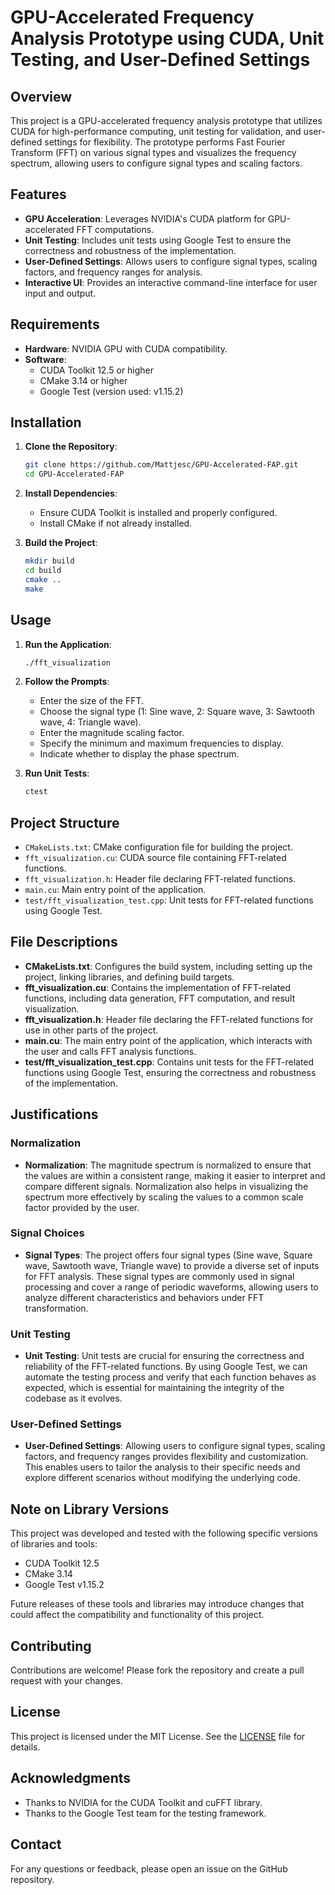 # GPU-Accelerated Frequency Analysis Prototype using CUDA, Unit Testing, and User-Defined Settings

## Overview

This project is a GPU-accelerated frequency analysis prototype that utilizes CUDA for high-performance computing, unit testing for validation, and user-defined settings for flexibility. The prototype performs Fast Fourier Transform (FFT) on various signal types and visualizes the frequency spectrum, allowing users to configure signal types and scaling factors.

## Features

- **GPU Acceleration**: Leverages NVIDIA's CUDA platform for GPU-accelerated FFT computations.
- **Unit Testing**: Includes unit tests using Google Test to ensure the correctness and robustness of the implementation.
- **User-Defined Settings**: Allows users to configure signal types, scaling factors, and frequency ranges for analysis.
- **Interactive UI**: Provides an interactive command-line interface for user input and output.

## Requirements

- **Hardware**: NVIDIA GPU with CUDA compatibility.
- **Software**:
  - CUDA Toolkit 12.5 or higher
  - CMake 3.14 or higher
  - Google Test (version used: v1.15.2)

## Installation

1. **Clone the Repository**:
   ```sh
   git clone https://github.com/Mattjesc/GPU-Accelerated-FAP.git
   cd GPU-Accelerated-FAP
   ```

2. **Install Dependencies**:
   - Ensure CUDA Toolkit is installed and properly configured.
   - Install CMake if not already installed.

3. **Build the Project**:
   ```sh
   mkdir build
   cd build
   cmake ..
   make
   ```

## Usage

1. **Run the Application**:
   ```sh
   ./fft_visualization
   ```

2. **Follow the Prompts**:
   - Enter the size of the FFT.
   - Choose the signal type (1: Sine wave, 2: Square wave, 3: Sawtooth wave, 4: Triangle wave).
   - Enter the magnitude scaling factor.
   - Specify the minimum and maximum frequencies to display.
   - Indicate whether to display the phase spectrum.

3. **Run Unit Tests**:
   ```sh
   ctest
   ```

## Project Structure

- `CMakeLists.txt`: CMake configuration file for building the project.
- `fft_visualization.cu`: CUDA source file containing FFT-related functions.
- `fft_visualization.h`: Header file declaring FFT-related functions.
- `main.cu`: Main entry point of the application.
- `test/fft_visualization_test.cpp`: Unit tests for FFT-related functions using Google Test.

## File Descriptions

- **CMakeLists.txt**: Configures the build system, including setting up the project, linking libraries, and defining build targets.
- **fft_visualization.cu**: Contains the implementation of FFT-related functions, including data generation, FFT computation, and result visualization.
- **fft_visualization.h**: Header file declaring the FFT-related functions for use in other parts of the project.
- **main.cu**: The main entry point of the application, which interacts with the user and calls FFT analysis functions.
- **test/fft_visualization_test.cpp**: Contains unit tests for the FFT-related functions using Google Test, ensuring the correctness and robustness of the implementation.

## Justifications

### Normalization
- **Normalization**: The magnitude spectrum is normalized to ensure that the values are within a consistent range, making it easier to interpret and compare different signals. Normalization also helps in visualizing the spectrum more effectively by scaling the values to a common scale factor provided by the user.

### Signal Choices
- **Signal Types**: The project offers four signal types (Sine wave, Square wave, Sawtooth wave, Triangle wave) to provide a diverse set of inputs for FFT analysis. These signal types are commonly used in signal processing and cover a range of periodic waveforms, allowing users to analyze different characteristics and behaviors under FFT transformation.

### Unit Testing
- **Unit Testing**: Unit tests are crucial for ensuring the correctness and reliability of the FFT-related functions. By using Google Test, we can automate the testing process and verify that each function behaves as expected, which is essential for maintaining the integrity of the codebase as it evolves.

### User-Defined Settings
- **User-Defined Settings**: Allowing users to configure signal types, scaling factors, and frequency ranges provides flexibility and customization. This enables users to tailor the analysis to their specific needs and explore different scenarios without modifying the underlying code.

## Note on Library Versions

This project was developed and tested with the following specific versions of libraries and tools:
- CUDA Toolkit 12.5
- CMake 3.14
- Google Test v1.15.2

Future releases of these tools and libraries may introduce changes that could affect the compatibility and functionality of this project.

## Contributing

Contributions are welcome! Please fork the repository and create a pull request with your changes.

## License

This project is licensed under the MIT License. See the [LICENSE](LICENSE) file for details.

## Acknowledgments

- Thanks to NVIDIA for the CUDA Toolkit and cuFFT library.
- Thanks to the Google Test team for the testing framework.

## Contact

For any questions or feedback, please open an issue on the GitHub repository.